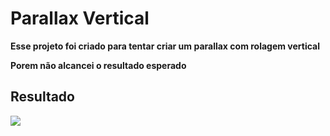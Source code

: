 # Parallax Vertical

**Esse projeto foi criado para tentar criar um parallax com rolagem vertical**

**Porem não alcancei o resultado esperado**

## Resultado
![]("https://raw.githubusercontent.com/MarcosSarges/react-native-vertical-parallax/master/img/scroll.gif")
